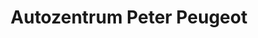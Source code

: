 ---
title: "Autozentrum Peter Peugeot"
url: /nordhausen/autozentrum-peter-peugeot/
shop: Autohaus
---